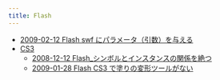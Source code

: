 ```yaml
---
title: Flash
---
```



- [2009-02-12 Flash swf にパラメータ（引数）を与える](./../../../d/2009/02/12/Flash_swf_にパラメータ（引数）を与える.md)
- [CS3](./CS3/index.md)
    - [2008-12-12 Flash_シンボルとインスタンスの関係を絶つ](./../../../d/2008/12/12/Flash_シンボルとインスタンスの関係を絶つ.md)
    - [2009-01-28 Flash CS3 で塗りの変形ツールがない](./../../../d/2009/01/28/Flash_CS3_で塗りの変形ツールがない.md)




